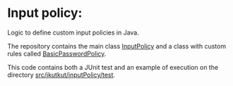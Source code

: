 # Input policy:

Logic to define custom input policies in Java.

The repository contains the main class [InputPolicy](./src/jkutkut/inputPolicy/model/InputPolicy.java) and a class 
with custom rules called [BasicPasswordPolicy](./src/jkutkut/inputPolicy/model/BasicPasswordPolicy.java).

This code contains both a JUnit test and an example of execution on the directory 
[src/jkutkut/inputPolicy/test](./src/jkutkut/inputPolicy/test).